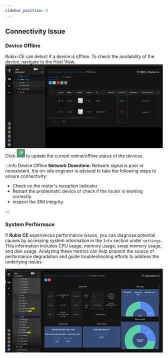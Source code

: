 ```yaml
---
sidebar_position: 9
---
```

## Connectivity Issue

### Device Offline

Rubix-CE can detect if a device is offline. To check the availability of the device, navigate to the Host View.
![max800px](../img/apps/is-online.png) <br/>
Click ![update-status-button.png](../img/apps/update-status-icon.png) to update the current online/offline status of the devices.

:::info Device Offline
<b>Network Downtime: </b> Network signal is poor or nonexistent, the on-site engineer is advised to take the following steps to ensure connectivity: <br/>
<ul><li>Check on the router's reception indicator.</li>
<li>Restart the problematic device or check if the router is working correctly.</li>
<li>Inspect the SIM integrity.</li></ul>
:::

### System Performace
If **Rubix CE** experiences performance issues, you can diagnose potential causes by accessing system information in the `Info` section under `settings`. This information includes CPU usage, memory usage, swap memory usage, and disk usage. Analyzing these metrics can help pinpoint the source of performance degradation and guide troubleshooting efforts to address the underlying issues.

![max800px](../img/apps/info.png)



